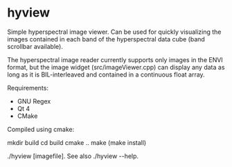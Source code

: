 hyview
======

Simple hyperspectral image viewer. Can be used for quickly visualizing the
images contained in each band of the hyperspectral data cube (band scrollbar available).

The hyperspectral image reader currently supports only images in the ENVI
format, but the image widget (src/imageViewer.cpp) can display any data as long
as it is BIL-interleaved and contained in a continuous float array. 

Requirements:
 - GNU Regex
 - Qt 4
 - CMake

Compiled using cmake:

mkdir build
cd build 
cmake ..
make
(make install)

./hyview [imagefile]. See also ./hyview --help.
